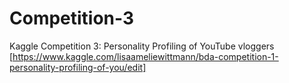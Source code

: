 # Competition-3
Kaggle Competition 3: Personality Profiling of YouTube vloggers [https://www.kaggle.com/lisaameliewittmann/bda-competition-1-personality-profiling-of-you/edit]
